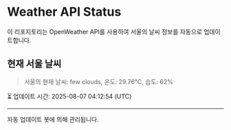 
# Weather API Status

이 리포지토리는 OpenWeather API를 사용하여 서울의 날씨 정보를 자동으로 업데이트합니다.

## 현재 서울 날씨
> 서울의 현재 날씨: few clouds, 온도: 29.76°C, 습도: 62%

⏳ 업데이트 시간: 2025-08-07 04:12:54 (UTC)

---
자동 업데이트 봇에 의해 관리됩니다.
